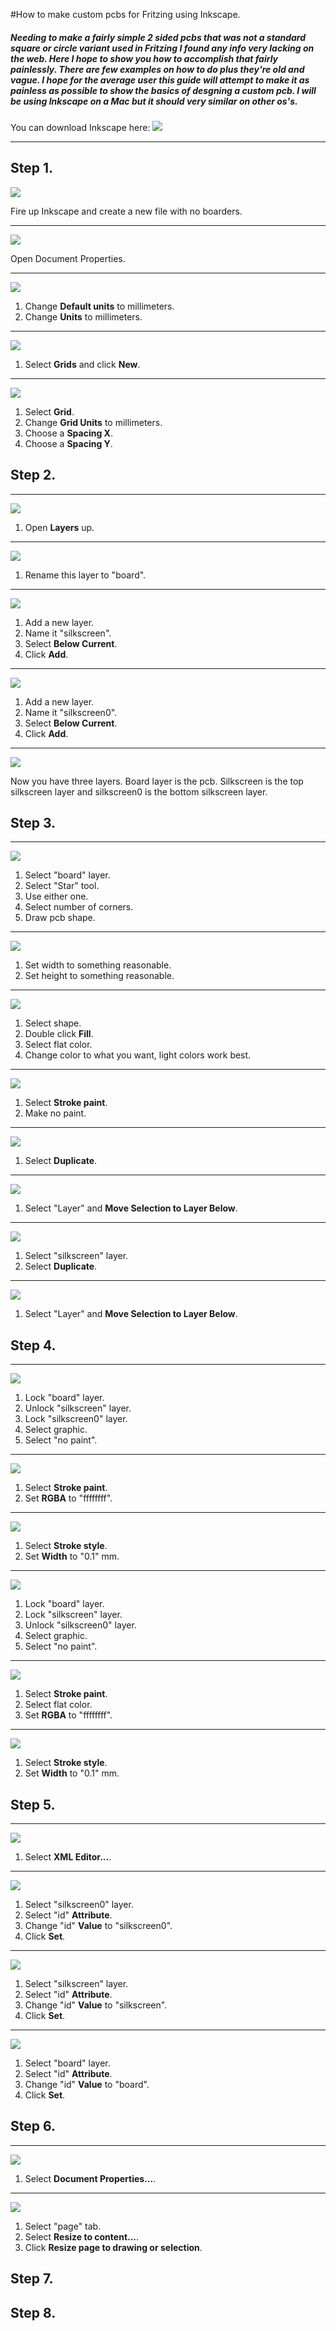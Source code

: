 #How to make custom pcbs for Fritzing using Inkscape. 

##### Needing to make a fairly simple 2 sided pcbs that was not a standard square or circle variant used in Fritzing I found any info very lacking on the web. Here I hope to show you how to accomplish that fairly painlessly. There are few examples on how to do plus they're old and vague. I hope for the average user this guide will attempt to make it as painless as possible to show the basics of desgning a custom pcb. I will be using Inkscape on a Mac but it should very similar on other os's.

You can download Inkscape here: [![](https://upload.wikimedia.org/wikipedia/commons/thumb/0/0d/Inkscape_Logo.svg/64px-Inkscape_Logo.svg.png)](https://inkscape.org/en/download/)

---

## Step 1.
![](https://github.com/duff2013/Fritzing-Custom-PCB-HowTo/blob/master/img/1.1.png)

Fire up Inkscape and create a new file with no boarders. 

---
![](https://github.com/duff2013/Fritzing-Custom-PCB-HowTo/blob/master/img/1.2.png)

Open Document Properties.

---
![](https://github.com/duff2013/Fritzing-Custom-PCB-HowTo/blob/master/img/1.3.png)

1. Change **Default units** to millimeters.
2. Change **Units** to millimeters.

---
![](https://github.com/duff2013/Fritzing-Custom-PCB-HowTo/blob/master/img/1.4.png)

1. Select **Grids** and click **New**.

---
![](https://github.com/duff2013/Fritzing-Custom-PCB-HowTo/blob/master/img/1.5.png)

1. Select **Grid**.
2. Change **Grid Units** to millimeters.
3. Choose a **Spacing X**.
4. Choose a **Spacing Y**.

## Step 2.

---
![](https://github.com/duff2013/Fritzing-Custom-PCB-HowTo/blob/master/img/2.1.png)

1. Open **Layers** up.

---
![](https://github.com/duff2013/Fritzing-Custom-PCB-HowTo/blob/master/img/2.2.png)

1. Rename this layer to "board".

---
![](https://github.com/duff2013/Fritzing-Custom-PCB-HowTo/blob/master/img/2.3.png)

1. Add a new layer.
2. Name it "silkscreen".
3. Select **Below Current**.
4. Click **Add**.

---
![](https://github.com/duff2013/Fritzing-Custom-PCB-HowTo/blob/master/img/2.4.png)

1. Add a new layer.
2. Name it "silkscreen0".
3. Select **Below Current**.
4. Click **Add**.

---
![](https://github.com/duff2013/Fritzing-Custom-PCB-HowTo/blob/master/img/2.5.png)

Now you have three layers. Board layer is the pcb. Silkscreen is the top silkscreen layer and silkscreen0 is the bottom silkscreen layer.

## Step 3.

---
![](https://github.com/duff2013/Fritzing-Custom-PCB-HowTo/blob/master/img/3.1.png)

1. Select "board" layer.
2. Select "Star" tool.
3. Use either one.
4. Select number of corners.
5. Draw pcb shape.

---
![](https://github.com/duff2013/Fritzing-Custom-PCB-HowTo/blob/master/img/3.2.png)

1. Set width to something reasonable.
2. Set height to something reasonable.

---
![](https://github.com/duff2013/Fritzing-Custom-PCB-HowTo/blob/master/img/3.3.png)

1. Select shape.
2. Double click **Fill**.
3. Select flat color.
4. Change color to what you want, light colors work best.

---
![](https://github.com/duff2013/Fritzing-Custom-PCB-HowTo/blob/master/img/3.4.png)

1. Select **Stroke paint**.
2. Make no paint.

---
![](https://github.com/duff2013/Fritzing-Custom-PCB-HowTo/blob/master/img/3.5.png)

1. Select **Duplicate**.

---
![](https://github.com/duff2013/Fritzing-Custom-PCB-HowTo/blob/master/img/3.6.png)

1. Select "Layer" and **Move Selection to Layer Below**.

---
![](https://github.com/duff2013/Fritzing-Custom-PCB-HowTo/blob/master/img/3.7.png)

1. Select "silkscreen" layer.
2. Select **Duplicate**.

---
![](https://github.com/duff2013/Fritzing-Custom-PCB-HowTo/blob/master/img/3.8.png)

1. Select "Layer" and **Move Selection to Layer Below**.

## Step 4.

---
![](https://github.com/duff2013/Fritzing-Custom-PCB-HowTo/blob/master/img/4.1.png)

1. Lock "board" layer.
2. Unlock "silkscreen" layer.
3. Lock "silkscreen0" layer.
4. Select graphic.
5. Select "no paint".

---
![](https://github.com/duff2013/Fritzing-Custom-PCB-HowTo/blob/master/img/4.2.png)

1. Select **Stroke paint**.
2. Set **RGBA** to "ffffffff".

---
![](https://github.com/duff2013/Fritzing-Custom-PCB-HowTo/blob/master/img/4.3.png)

1. Select **Stroke style**.
2. Set **Width** to "0.1" mm.

---
![](https://github.com/duff2013/Fritzing-Custom-PCB-HowTo/blob/master/img/4.4.png)

1. Lock "board" layer.
2. Lock "silkscreen" layer.
3. Unlock "silkscreen0" layer.
4. Select graphic.
5. Select "no paint".

---
![](https://github.com/duff2013/Fritzing-Custom-PCB-HowTo/blob/master/img/4.5.png)

1. Select **Stroke paint**.
2. Select flat color.
3. Set **RGBA** to "ffffffff".

---
![](https://github.com/duff2013/Fritzing-Custom-PCB-HowTo/blob/master/img/4.6.png)

1. Select **Stroke style**.
2. Set **Width** to "0.1" mm.

## Step 5.

---
![](https://github.com/duff2013/Fritzing-Custom-PCB-HowTo/blob/master/img/5.1.png)

1. Select **XML Editor...**.

---
![](https://github.com/duff2013/Fritzing-Custom-PCB-HowTo/blob/master/img/5.2.png)

1. Select "silkscreen0" layer.
2. Select "id" **Attribute**.
3. Change "id" **Value** to "silkscreen0".
4. Click **Set**.

---
![](https://github.com/duff2013/Fritzing-Custom-PCB-HowTo/blob/master/img/5.3.png)

1. Select "silkscreen" layer.
2. Select "id" **Attribute**.
3. Change "id" **Value** to "silkscreen".
4. Click **Set**.

---
![](https://github.com/duff2013/Fritzing-Custom-PCB-HowTo/blob/master/img/5.4.png)

1. Select "board" layer.
2. Select "id" **Attribute**.
3. Change "id" **Value** to "board".
4. Click **Set**.

## Step 6.

---
![](https://github.com/duff2013/Fritzing-Custom-PCB-HowTo/blob/master/img/6.1.png)

1. Select **Document Properties...**.

---
![](https://github.com/duff2013/Fritzing-Custom-PCB-HowTo/blob/master/img/6.2.png)

1. Select "page" tab.
2. Select **Resize to content...**.
3. Click  **Resize page to drawing or selection**.

## Step 7.

## Step 8.